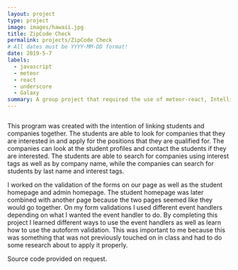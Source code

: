 ```yaml
---
layout: project
type: project
image: images/hawaii.jpg
title: ZipCode Check
permalink: projects/ZipCode Check
# All dates must be YYYY-MM-DD format!
date: 2019-5-7
labels:
  - javascript
  - meteor
  - react
  - underscore
  - Galaxy
summary: A group project that required the use of meteor-react, Intellij and underscore. 
---
```


<img class="" src="">

This program was created with the intention of linking students and companies together. The students are able to look for companies that they are interested in and apply for the positions that they are qualified for. The companies can look at the student profiles and contact the students if they are interested. The students are able to search for companies using interest tags as well as by company name, while the companies can search for students by last name and interest tags. 

I worked on the validation of the forms on our page as well as the student homepage and admin homepage. The student homepage was later combined with another page because the two pages seemed like they would go together. On my form validations I used different event handlers depending on what I wanted the event handler to do. By completing this project I learned different ways to use the event handlers as well as learn how to use the autoform validation. This was important to me because this was something that was not previously touched on in class and had to do some research about to apply it properly.
  
Source code provided on request.

